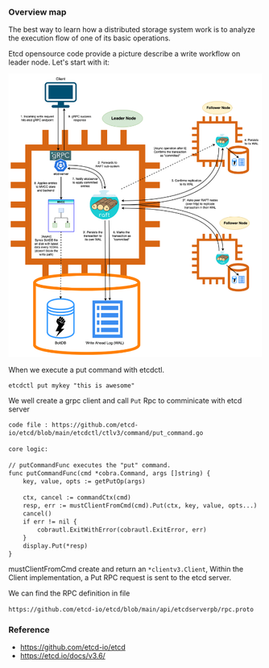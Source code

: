 ### Overview map

The best way to learn how a distributed storage system work is to analyze the execution flow of one of its basic operations.

Etcd opensource code provide a picture describe a write workflow on leader node. Let's start with it:

![Etcd write operation flow](https://github.com/etcd-io/etcd/blob/main/Documentation/etcd-internals/diagrams/write_workflow_leader.png?raw=true)

When we execute a put command with etcdctl.

```
etcdctl put mykey "this is awesome"
```

We well create a grpc client and call `Put` Rpc to comminicate with etcd server

```
code file : https://github.com/etcd-io/etcd/blob/main/etcdctl/ctlv3/command/put_command.go

core logic:

// putCommandFunc executes the "put" command.
func putCommandFunc(cmd *cobra.Command, args []string) {
	key, value, opts := getPutOp(args)

	ctx, cancel := commandCtx(cmd)
	resp, err := mustClientFromCmd(cmd).Put(ctx, key, value, opts...)
	cancel()
	if err != nil {
		cobrautl.ExitWithError(cobrautl.ExitError, err)
	}
	display.Put(*resp)
}
```

mustClientFromCmd create and return an `*clientv3.Client`, Within the Client implementation, a Put RPC request is sent to the etcd server.

We can find the RPC definition in file 

`https://github.com/etcd-io/etcd/blob/main/api/etcdserverpb/rpc.proto`

### Reference

- https://github.com/etcd-io/etcd
- https://etcd.io/docs/v3.6/
